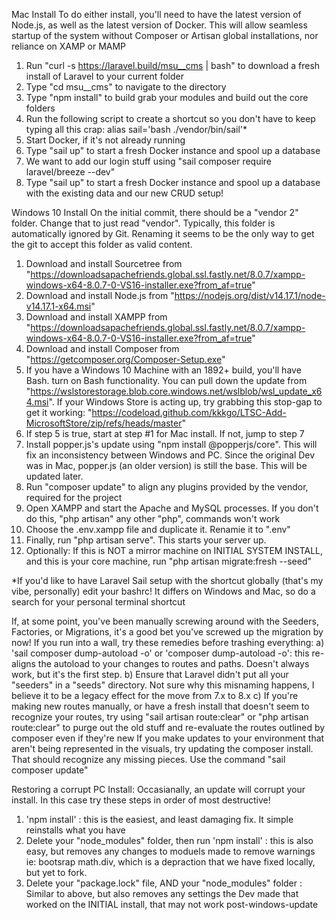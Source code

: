 Mac Install
To do either install, you'll need to have the latest version of Node.js, as well as the latest version of Docker. This will allow seamless startup of the system without Composer or Artisan global installations, nor reliance on XAMP or MAMP

1) Run "curl -s https://laravel.build/msu__cms | bash" to download a fresh install of Laravel to your current folder
2) Type "cd msu__cms" to navigate to the directory
3) Type "npm install" to build grab your modules and build out the core folders
4) Run the following script to create a shortcut so you don't have to keep typing all this crap: alias sail='bash ./vendor/bin/sail'*
5) Start Docker, if it's not already running
6) Type "sail up" to start a fresh Docker instance and spool up a database
7) We want to add our login stuff using "sail composer require laravel/breeze --dev"
8) Type "sail up" to start a fresh Docker instance and spool up a database with the existing data and our new CRUD setup!

Windows 10 Install
On the initial commit, there should be a "vendor 2" folder. Change that to just read "vendor". Typically, this folder is automatically ignored by Git. Renaming it seems to be the only way to get the git to accept this folder as valid content.

1) Download and install Sourcetree from "https://downloadsapachefriends.global.ssl.fastly.net/8.0.7/xampp-windows-x64-8.0.7-0-VS16-installer.exe?from_af=true"
2) Download and install Node.js from "https://nodejs.org/dist/v14.17.1/node-v14.17.1-x64.msi"
3) Download and install XAMPP from "https://downloadsapachefriends.global.ssl.fastly.net/8.0.7/xampp-windows-x64-8.0.7-0-VS16-installer.exe?from_af=true"
4) Download and install Composer from "https://getcomposer.org/Composer-Setup.exe"
5) If you have a Windows 10 Machine with an 1892+ build, you'll have Bash. turn on Bash functionality. You can pull down the update from "https://wslstorestorage.blob.core.windows.net/wslblob/wsl_update_x64.msi". If your Windows Store is acting up, try grabbing this stop-gap to get it working: "https://codeload.github.com/kkkgo/LTSC-Add-MicrosoftStore/zip/refs/heads/master"
6) If step 5 is true, start at step #1 for Mac install. If not, jump to step 7
7) Install popper.js's update using "npm install @popperjs/core". This will fix an inconsistency between Windows and PC. Since the original Dev was in Mac, popper.js (an older version) is still the base. This will be updated later.
8) Run "composer update" to align any plugins provided by the vendor, required for the project
9) Open XAMPP and start the Apache and MySQL processes. If you don't do this, "php artisan" any other "php", commands won't work
11) Choose the .env.xampp file and duplicate it. Renamie it to ".env"
10) Finally, run "php artisan serve". This starts your server up.
11) Optionally: If this is NOT a mirror machine on INITIAL SYSTEM INSTALL, and this is your core machine, run "php artisan migrate:fresh --seed"


*If you'd like to have Laravel Sail setup with the shortcut globally (that's my vibe, personally) edit your bashrc! It differs on Windows and Mac, so do a search for your personal terminal shortcut

If, at some point, you've been manually screwing around with the Seeders, Factories, or Migrations, it's a good bet you've screwed up the migration by now! If you run into a wall, try these remedies before trashing everything:
a) 'sail composer dump-autoload -o' or 'composer dump-autoload -o': this re-aligns the autoload to your changes to routes and paths. Doesn't always work, but it's the first step.
b) Ensure that Laravel didn't put all your "seeders" in a "seeds" directory. Not sure why this misnaming happens, I believe it to be a legacy effect for the move from 7.x to 8.x
c) If you're making new routes manually, or have a fresh install that doesn't seem to recognize your routes, try using "sail artisan route:clear" or "php artisan route:clear" to purge out the old stuff and re-evaluate the routes outlined by composer even if they're new
If you make updates to your environment that aren't being represented in the visuals, try updating the composer install. That should recognize any missing pieces. Use the command "sail composer update"

Restoring a corrupt PC Install:
Occasianally, an update will corrupt your install. In this case try these steps in order of most destructive!
1) 'npm install' : this is the easiest, and least damaging fix. It simple reinstalls what you have
2) Delete your "node_modules" folder, then run 'npm install' : this is also easy, but removes any changes to moduels made to remove warnings ie: bootsrap math.div, which is a depraction that we have fixed locally, but yet to fork.
3) Delete your "package.lock" file, AND your "node_modules" folder : Similar to above, but also removes any settings the Dev made that worked on the INITIAL install, that may not work post-windows-update